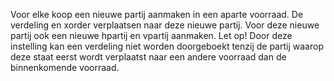 Voor elke koop een nieuwe partij aanmaken in een aparte voorraad. De verdeling en xorder verplaatsen naar deze nieuwe partij. Voor deze nieuwe partij ook een nieuwe hpartij en vpartij aanmaken.  Let op! Door deze instelling kan een verdeling niet worden doorgeboekt tenzij de partij waarop deze staat eerst wordt verplaatst naar een andere voorraad dan de binnenkomende voorraad.